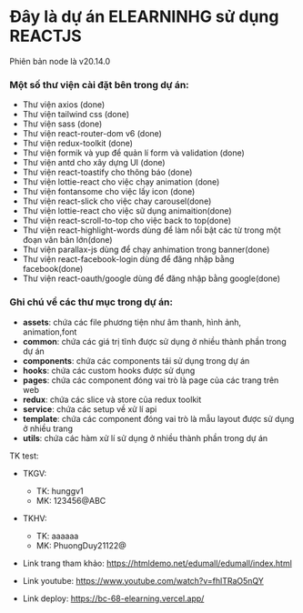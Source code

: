 # Đây là dự án ELEARNINHG  sử dụng REACTJS 

Phiên bản node là v20.14.0

### Một số thư viện cài đặt bên trong dự án:
- Thư viện axios (done)
- Thư viện tailwind css (done)
- Thư viện sass (done)
- Thư viện react-router-dom v6 (done)
- Thư viện redux-toolkit (done)
- Thư viện formik và yup để quản lí form và validation (done)
- Thư viện antd cho xây dựng UI (done)
- Thư viện react-toastify cho thông báo  (done)
- Thư viện lottie-react cho việc chạy animation (done)
- Thư viện fontansome cho việc lấy icon  (done)
- Thư viện react-slick cho việc chay carousel(done)
- Thư viện lottie-react cho việc sữ dụng animaition(done)
- Thư viện react-scroll-to-top cho việc back to top(done)
- Thư viện react-highlight-words dùng để làm nổi bật các từ trong một đoạn văn bản lớn(done)
- Thư viện parallax-js dùng để chạy anhimation trong banner(done)
- Thư viện react-facebook-login dùng để đăng nhập bằng facebook(done)
- Thư viện react-oauth/google dùng để đăng nhập bằng google(done)

### Ghi chú về các thư mục trong dự án:
- **assets**: chứa các file phương tiện như âm thanh, hình ảnh, animation,font
- **common**: chứa các giá trị tĩnh được sử dụng ở nhiều thành phần trong dự án
- **components**: chứa các components tái sử dụng trong dự án
- **hooks**: chứa các custom hooks được sử dụng
- **pages**: chứa các component đóng vai trò là page của các trang trên web
- **redux**: chứa các slice và store của redux toolkit
- **service**: chứa các setup về xử lí api
- **template**: chứa các component đóng vai trò là mẫu layout được sử dụng ở nhiều trang
- **utils**: chứa các hàm xử lí sử dụng ở nhiều thành phần trong dự án

TK test:
- TKGV:
  - TK: hunggv1
  - MK: 123456@ABC
- TKHV:
  - TK: aaaaaa
  - MK: PhuongDuy21122@

- Link trang tham khảo: https://htmldemo.net/edumall/edumall/index.html
- Link youtube: https://www.youtube.com/watch?v=fhlTRaO5nQY
- Link deploy: https://bc-68-elearning.vercel.app/
